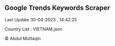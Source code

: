 

## Google Trends Keywords Scraper 
 
Last Update 30-04-2023 , 14:42:25

Country List :
VIETNAM.json



© Abdul Muttaqin 
